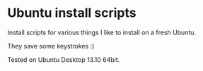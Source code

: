 # Ubuntu install scripts

Install scripts for various things I like to install on a fresh Ubuntu.

They save some keystrokes :)

Tested on Ubuntu Desktop 13.10 64bit.